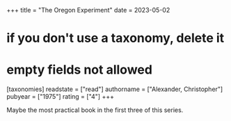 +++
title = "The Oregon Experiment"
date = 2023-05-02
# if you don't use a taxonomy, delete it
# empty fields not allowed
[taxonomies]
  readstate = ["read"]
  authorname = ["Alexander, Christopher"]
  pubyear = ["1975"]
  rating = ["4"]
+++

Maybe the most practical book in the first three of this series.